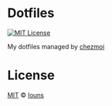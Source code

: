 # Dotfiles

[![MIT License](https://img.shields.io/badge/license-MIT-007EC7.svg?style=flat-square)](/LICENSE)

My dotfiles managed by [chezmoi]

# License

[MIT][mit] © [Iouns](https://github.com/iouns)

[mit]: https://opensource.org/licenses/MIT
[chezmoi]: https://github.com/twpayne/chezmoi
